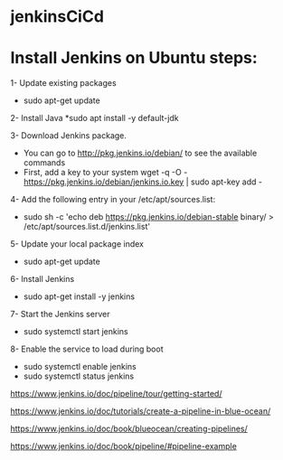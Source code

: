 # jenkinsCiCd

# Install Jenkins on Ubuntu steps:

1- Update existing packages
* sudo apt-get update

2- Install Java
*sudo apt install -y default-jdk

3- Download Jenkins package. 
* You can go to http://pkg.jenkins.io/debian/ to see the available commands
* First, add a key to your system
wget -q -O - https://pkg.jenkins.io/debian/jenkins.io.key | sudo apt-key add -

4- Add the following entry in your /etc/apt/sources.list:
* sudo sh -c 'echo deb https://pkg.jenkins.io/debian-stable binary/ > /etc/apt/sources.list.d/jenkins.list'

5- Update your local package index
* sudo apt-get update

6- Install Jenkins
* sudo apt-get install -y jenkins

7- Start the Jenkins server
* sudo systemctl start jenkins

8- Enable the service to load during boot
* sudo systemctl enable jenkins
* sudo systemctl status jenkins

https://www.jenkins.io/doc/pipeline/tour/getting-started/

https://www.jenkins.io/doc/tutorials/create-a-pipeline-in-blue-ocean/

https://www.jenkins.io/doc/book/blueocean/creating-pipelines/

https://www.jenkins.io/doc/book/pipeline/#pipeline-example
